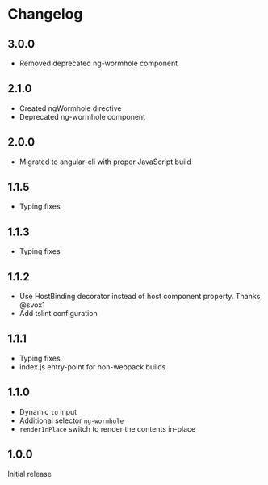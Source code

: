 # Changelog

## 3.0.0

- Removed deprecated ng-wormhole component

## 2.1.0

- Created ngWormhole directive
- Deprecated ng-wormhole component

## 2.0.0

- Migrated to angular-cli with proper JavaScript build

## 1.1.5

- Typing fixes

## 1.1.3

- Typing fixes

## 1.1.2

- Use HostBinding decorator instead of host component property. Thanks @svox1
- Add tslint configuration

## 1.1.1

- Typing fixes
- index.js entry-point for non-webpack builds

## 1.1.0

- Dynamic `to` input
- Additional selector `ng-wormhole`
- `renderInPlace` switch to render the contents in-place

## 1.0.0

Initial release
